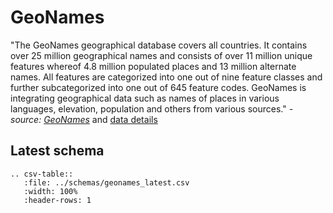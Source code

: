 # GeoNames

"The GeoNames geographical database covers all countries. It contains over 25 million 
geographical names and consists of over 11 million unique features whereof 4.8 million 
populated places and 13 million alternate names. All features are categorized into one out of 
nine feature classes and further subcategorized into one out of 645 feature codes. 
GeoNames is integrating geographical data such as names of places in various languages, 
elevation, population and others from various sources."
 _- source: [GeoNames](https://www.geonames.org/about.html)_ 
and [data details](https://download.geonames.org/export/dump/readme.txt)

## Latest schema
``` eval_rst
.. csv-table::
   :file: ../schemas/geonames_latest.csv
   :width: 100%
   :header-rows: 1
```
